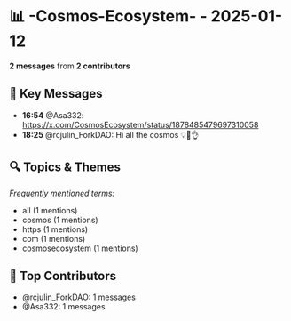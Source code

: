 # 📊 -Cosmos-Ecosystem- - 2025-01-12
**2 messages** from **2 contributors**

## 💬 Key Messages
- **16:54** @Asa332: https://x.com/CosmosEcosystem/status/1878485479697310058
- **18:25** @rcjulin_ForkDAO: Hi all the cosmos 💡🧉👌

## 🔍 Topics & Themes
*Frequently mentioned terms:*
- all (1 mentions)
- cosmos (1 mentions)
- https (1 mentions)
- com (1 mentions)
- cosmosecosystem (1 mentions)

## 👥 Top Contributors
- @rcjulin_ForkDAO: 1 messages
- @Asa332: 1 messages